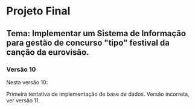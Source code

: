 # Projeto Final

## Tema: Implementar um Sistema de Informação para gestão de concurso "tipo" festival da canção da eurovisão.

### Versão 10

Nesta versão 10:

Primeira tentativa de implementação de base de dados. Versão incorreta, ver versão 11.

 
